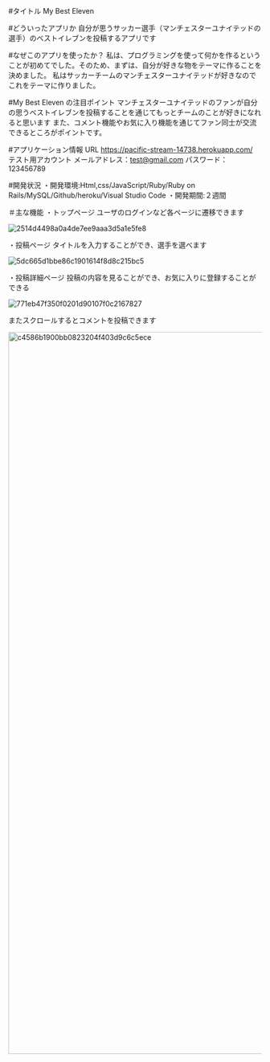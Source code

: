 #タイトル
My Best Eleven

#どういったアプリか
自分が思うサッカー選手（マンチェスターユナイテッドの選手）のベストイレブンを投稿するアプリです

#なぜこのアプリを使ったか？
私は、プログラミングを使って何かを作るということが初めてでした。そのため、まずは、自分が好きな物をテーマに作ることを決めました。
私はサッカーチームのマンチェスターユナイテッドが好きなのでこれをテーマに作りました。

#My Best Eleven の注目ポイント
マンチェスターユナイテッドのファンが自分の思うベストイレブンを投稿することを通じてもっとチームのことが好きになれると思います
また、コメント機能やお気に入り機能を通じてファン同士が交流できるところがポイントです。

#アプリケーション情報
URL https://pacific-stream-14738.herokuapp.com/
テスト用アカウント
メールアドレス：test@gmail.com
パスワード：123456789

#開発状況
 ・開発環境:Html,css/JavaScript/Ruby/Ruby on Rails/MySQL/Github/heroku/Visual Studio Code
 ・開発期間:２週間

＃主な機能
・トップページ
  ユーザのログインなど各ページに遷移できます

![2514d4498a0a4de7ee9aaa3d5a1e5fe8](https://user-images.githubusercontent.com/61111651/79474293-2cbc7800-8041-11ea-920c-01196f27e249.jpg)

・投稿ページ
  タイトルを入力することができ、選手を選べます

  ![5dc665d1bbe86c1901614f8d8c215bc5](https://user-images.githubusercontent.com/61111651/79475022-1f53bd80-8042-11ea-9d20-05e8adc33cc3.jpg)

・投稿詳細ページ
  投稿の内容を見ることができ、お気に入りに登録することができる

  ![771eb47f350f0201d90107f0c2167827](https://user-images.githubusercontent.com/61111651/79475307-778abf80-8042-11ea-9865-072519024a37.jpg)

  またスクロールするとコメントを投稿できます

  <img width="1438" alt="c4586b1900bb0823204f403d9c6c5ece" src="https://user-images.githubusercontent.com/61111651/79475415-98531500-8042-11ea-9b87-b2f83bb80e7b.png">
